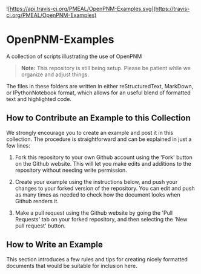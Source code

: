 ![https://api.travis-ci.org/PMEAL/OpenPNM-Examples.svg](https://travis-ci.org/PMEAL/OpenPNM-Examples)

# OpenPNM-Examples
A collection of scripts illustrating the use of OpenPNM

> **Note:** This repository is still being setup.  Please be patient while we organize and adjust things.

The files in these folders are written in either reStructuredText, MarkDown, or IPythonNotebook format, which allows for an useful blend of formatted text and highlighted code.  

## How to Contribute an Example to this Collection

We strongly encourage you to create an example and post it in this collection.  The procedure is straightforward and can be explained in just a few lines:

1.  Fork this repository to your own Github account using the 'Fork' button on the Github website.  This will let you make edits and additions to the repository without needing write permission.

2. Create your example using the instructions below, and push your changes to your forked version of the repository.  You can edit and push as many times as needed to check how the document looks when Github renders it.

3. Make a pull request using the Github website by going the 'Pull Requests' tab on your forked repository, and then selecting the 'New pull request' button.

## How to Write an Example

This section introduces a few rules and tips for creating nicely formatted documents that would be suitable for inclusion here.  
